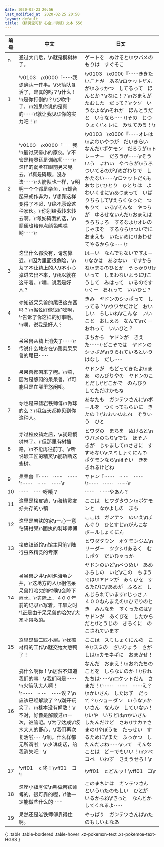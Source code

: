 ```yaml
---
date: 2020-02-23 20:56
last_modified_at: 2020-02-25 20:50
layout: default
title: 《精灵宝可梦 心金／魂银》文本 556
---
```

| 编号 | 中文 | 日文 |
| ---- | ---- | ---- |
| 0 | 通过大门后，\n就是桐树林了。 | ゲ－トを　ぬけると\nウバメのもりは　すぐそこ |
| 1 | \v0103　\x0000『⋯⋯我想确认一件事。\r火箭队复活了，是真的吗？\r什么！\n是你打倒的？\r少吹牛了，\n如果你说的是真的⋯⋯\f就让我见识你的实力吧！\r | \v0103　\x0000『⋯⋯ききたいことが　ある\rロケットだんが\nふっかつ　してるって　ほんとか？\rなに！？\nおまえが　たおした　だって？\rウソ　いうなよな\nそれが　ほんとうだと　いうなら⋯⋯\fその　じつりょく\fオレに　みせてみろ！\r |
| 2 | \v0103　\x0000『⋯⋯我\n最讨厌弱小的家伙。\r不管是精灵还是训练师⋯⋯\r这样的弱者在眼前晃来晃去，\f真是碍眼，没办法⋯⋯\r火箭队也一样，\r明明一个个都是杂鱼，\n却合起来胡作非为，\f想靠这样变得了不起，\f绝不原谅这种家伙。\r你别给我转来转去啊。\r敢妨碍我的话，\n顺便也给你点颜色瞧瞧哟⋯⋯\r | \v0103　\x0000『⋯⋯オレは\nよわいやつが　だいきらい　なんだ\rポケモン　だろうが\nトレ－ナ－　だろうが⋯⋯\rそういう　よわい　やつらが\nうろついてるのが\fめざわりで　しかたない⋯⋯\rロケットだんも　おなじ\rひとり　ひとりは　よわいくせに\nあつまって　いばりちらして\fえらくなった　つもりで　いる\fそんな　やつらが　ゆるせないんだ\rおまえは　うろちょろ　するなよ\rオレの　じゃまを　するなら\nついでに　おまえも　いたいめに\fあわせてやるからな⋯⋯\r |
| 3 | 这里什么都没有，请勿靠近。\r因为里面很危险，\n为了不让镇上的人\f不小心掉进去出不来，\f所以就在这守着。\r噗，说我是好人？ | は－い　なんでもないですよ－\rなかは　あぶない　ですからね\nまちのひとが　うっかり\fはいって　しまわないように\fこうして　みはって　いるのです\rく－　おれって　いいひと？ |
| 4 | 你知道呆呆兽的尾巴这东西吗？\n据说好像很好吃啊，\r告诉了你这样的好事哦。\n噗，说我是好人？ | きみ　ヤドンのシッポって　しってる？\nウワサだけど　おいしい　らしいね\rこんな　いいこと　おしえる　なんて\nく－　おれって　いいひと？ |
| 5 | 呆呆兽从镇上消失了⋯⋯\r传说什么地方在\n贩卖呆呆兽的尾巴⋯⋯ | まちから　ヤドンが　きえた⋯⋯\rどこぞでは　ヤドンのシッポが\nうられているという　はなし　だし⋯⋯ |
| 6 | 呆呆兽都回来了呢。\n嘛，因为是悠闲的呆呆兽，\f可能只是在哪里悠闲吧。 | ヤドンが　もどってきたよ\nまあ　のんびりやの　ヤドンのことだし\fどこかで　のんびり　してただけかもな |
| 7 | 你也是来请岩铁师傅\n做球的么？\f我每天都能见到你这种人。 | あなたも　ガンテツさんに\nボ－ルを　つくってもらいに　きたの？\fおおいのよね　そういう　ひと |
| 8 | 穿过桧皮镇之后，\n就是桐树林了。\r但那里有树挡路，\n不能再往前了。\r听说碳工匠的精灵\n能斩断这些树。 | ヒワダの　まちを　ぬけると\nウバメのもり\rでも　ほそい　きが　じゃまして\nさきに　すすめない\rスミしょくにんの　ポケモンなら\nほそい　きを　きれるけどね |
| 9 | 呆呆兽『⋯⋯　⋯⋯　⋯⋯\r⋯⋯　⋯⋯　⋯⋯\r | ヤドン『⋯⋯　⋯⋯　⋯⋯\r⋯⋯　⋯⋯　⋯⋯\r |
| 10 | ⋯⋯　⋯⋯呀哦？ | ⋯⋯　⋯⋯やあん？ |
| 11 | 这里是桧皮镇，\n和精灵友好共存的小镇 | ここは　ヒワダタウン\nポケモンと　なかよしの　まち |
| 12 | 这里是岩铁的家\r一心一意钻研柑果\n固执的制球师傅 | ここは　ガンテツ　のいえ\rぼんぐり　ひとすじ\nがんこな　ボ－ルしょくにん |
| 13 | 桧皮镇道馆\n馆主阿笔\f陆行虫系精灵的专家 | ヒワダタウン　ポケモンジム\nリ－ダ－　ツクシ\fあるく　むしポケ　だいひゃっか |
| 14 | 呆呆兽之井\n别名海兔之井，\r这地方的人\n相信呆呆兽打哈欠的时候\f会降下雨水。\r实际上，４００年前的记录\n写着，干旱之时\f正是由于呆呆兽的哈欠\f大家才得救的。 | ヤドンのいど\nべつめい　あめふらしの　いど\rこの　ちほうでは\nヤドンが　あくびを　するたびに\fあめが　ふると　しんじられています\rじっさい　４００ねんまえの\nひでりのとき　みんなを　すくったのは\fヤドンが　あくびを　したからだと\fとうじの　きろくに　のこされています |
| 15 | 这里是碳工匠小屋。\r找碳材料的工作\n就交给大葱鸭了！ | ここは　スミしょくにんの　こや\rスミの　ざいりょう　さがしは\nカモネギに　おまかせ！ |
| 16 | 搞什么啊你！\n居然不知道我们的事！\r我们可是⋯⋯\n火箭队大人啊！\r⋯⋯　⋯⋯　⋯⋯诶？\n应该已经解散了？\r别开玩笑了，\n根本没有解散！\r不对，好像是解散过\n一次，谁管呢。\f为了达成\f坂木大人的野心，\f我们再次复活啦⋯⋯\r呃，什么样都无所谓啦！\n少说废话，给我消失吧！\r | なんだ　おまえ！\nおれたちの　ことを　しらないのか！\rおれたちは⋯⋯\nロケットだん　さまだ！\r⋯⋯　⋯⋯　⋯⋯え？\nかいさん　したはず　だって？\rジョ－ダン　いうな\nかいさん　なんか　していない！\rいや　いちどは\nかいさん　したんだけど　さあ\fサカキさまの\fやぼうを　たっせい　するために\fまた　ふっかつ　したんだよね⋯⋯\rって　そんなことは　ど－でもいい！\nツベコベ　いわず　きえうせろ！\r |
| 17 | \vff01　ｃ咚！\vff01　コ\r | \vff01　ｃどんッ！\vff01　コ\r |
| 18 | 这座小镇有位\n叫做岩铁师傅的，很可靠的喔，\f他一定能做些什么的⋯⋯ | このまちには　ガンテツさん　という\nたのもしい　ひとが　いるからね\fきっと　なんとか　してくれるよ⋯⋯ |
| 19 | 果然还是岩铁师傅靠得住啊。 | やっぱり　ガンテツさんは\nたのもしいよなあ |
{: .table .table-bordered .table-hover .xz-pokemon-text .xz-pokemon-text-HGSS }